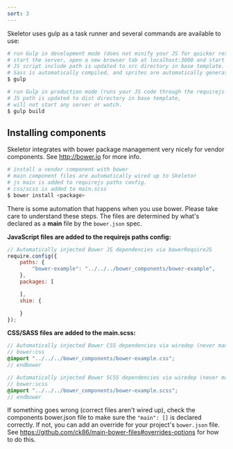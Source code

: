 ```yaml
---
sort: 3
---
```


Skeletor uses gulp as a task runner and several commands are available to use:

```sh
# run Gulp in development mode (does not minify your JS for quicker response),
# start the server, open a new browser tab at localhost:3000 and start watching files.
# JS script include path is updated to src directory in base template.
# Sass is automatically compiled, and sprites are automatically generated.
$ gulp
```

```sh
# run Gulp in production mode (runs your JS code through the requirejs optimizer),
# JS path is updated to dist directory in base template,
# will not start any server or watch.
$ gulp build
```

## Installing components

Skeletor integrates with bower package management very nicely for vendor components. See http://bower.io for more info.


```sh
# install a vendor component with bower
# main component files are automatically wired up to Skeletor
# js main is added to requirejs paths config.
# css/scss is added to main.scss
$ bower install <package>
```

There is some automation that happens when you use bower. Please take care to understand these steps.
The files are determined by what's declared as a **main** file by the `bower.json` spec.

**JavaScript files are added to the requirejs paths config:**

```js
// Automatically injected Bower JS dependencies via bowerRequireJS
require.config({
	paths: {
		"bower-example": "../../../bower_components/bower-example",
	},
	packages: [

	],
	shim: {

	}
});
```

**CSS/SASS files are added to the main.scss:**

```scss
// Automatically injected Bower CSS dependencies via wiredep (never manually edit this block)
// bower:css
@import "../../../bower_components/bower-example.css";
// endbower

// Automatically injected Bower SCSS dependencies via wiredep (never manually edit this block)
// bower:scss
@import "../../../bower_components/bower-example.scss";
// endbower
```

If something goes wrong (correct files aren't wired up), check the components bower.json file to make sure the `"main": []` is declared correctly. If not, you can add an override for your project's `bower.json` file. See https://github.com/ck86/main-bower-files#overrides-options for how to do this.